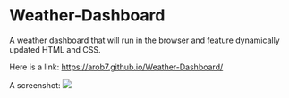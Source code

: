 # Weather-Dashboard
A weather dashboard that will run in the browser and feature dynamically updated HTML and CSS.

Here is a link: https://arob7.github.io/Weather-Dashboard/

A screenshot: ![](images/weatherappscreenshot.PNG)

